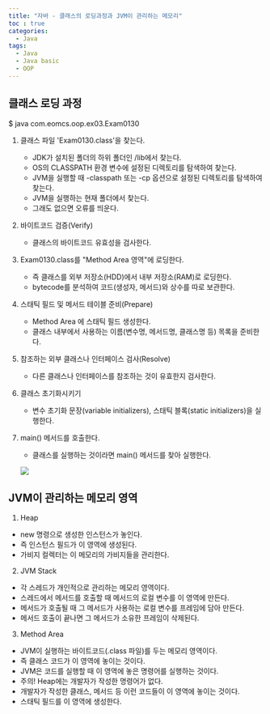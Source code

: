 ```yaml
---
title: "자바 - 클래스의 로딩과정과 JVM이 관리하는 메모리"
toc : true
categories:
  - Java
tags:
  - Java
  - Java basic
  - OOP
---
```


## 클래스 로딩 과정
$ java com.eomcs.oop.ex03.Exam0130
1) 클래스 파일 'Exam0130.class'을 찾는다.
   - JDK가 설치된 폴더의 하위 폴더인 /lib에서 찾는다.
   - OS의 CLASSPATH 환경 변수에 설정된 디렉토리를 탐색하여 찾는다.
   - JVM을 실행할 때 -classpath 또는 -cp 옵션으로 설정된 디렉토리를 탐색하여 찾는다.
   - JVM을 실행하는 현재 폴더에서 찾는다.
   - 그래도 없으면 오류를 띄운다.

2) 바이트코드 검증(Verify)
   - 클래스의 바이트코드 유효성을 검사한다.

3) Exam0130.class를 "Method Area 영역"에 로딩한다.
   - 즉 클래스를 외부 저장소(HDD)에서 내부 저장소(RAM)로 로딩한다.
   - bytecode를 분석하여 코드(생성자, 메서드)와 상수를 따로 보관한다.

4) 스태틱 필드 및 메서드 테이블 준비(Prepare)
   - Method Area 에 스태틱 필드 생성한다.
   - 클래스 내부에서 사용하는 이름(변수명, 메서드명, 클래스명 등) 목록을 준비한다.

5) 참조하는 외부 클래스나 인터페이스 검사(Resolve)
   - 다른 클래스나 인터페이스를 참조하는 것이 유효한지 검사한다.

6) 클래스 초기화시키기
   - 변수 초기화 문장(variable initializers), 스태틱 블록(static initializers)을 실행한다.

7) main() 메서드를 호출한다.
   - 클래스를 실행하는 것이라면 main() 메서드를 찾아 실행한다.
   
   ![](https://images.velog.io/images/minseobcms/post/f1c0d9f6-e6cc-473b-bed3-30dbbeeaabce/%EC%8A%A4%ED%81%AC%EB%A6%B0%EC%83%B7,%202020-08-11%2019-58-08.png)
   
## JVM이 관리하는 메모리 영역
 1) Heap
 - new 명령으로 생성한 인스턴스가 놓인다.
 - 즉 인스턴스 필드가 이 영역에 생성된다.
 - 가비지 컬렉터는 이 메모리의 가비지들을 관리한다.

 2) JVM Stack
 - 각 스레드가 개인적으로 관리하는 메모리 영역이다.
 - 스레드에서 메서드를 호출할 때 메서드의 로컬 변수를 이 영역에 만든다.
 - 메서드가 호출될 때 그 메서드가 사용하는 로컬 변수를 프레임에 담아 만든다.
 - 메서드 호출이 끝나면 그 메서드가 소유한 프레임이 삭제된다.

 3) Method Area
 - JVM이 실행하는 바이트코드(.class 파일)를 두는 메모리 영역이다.
 - 즉 클래스 코드가 이 영역에 놓이는 것이다.
 - JVM은 코드를 실행할 때 이 영역에 놓은 명령어를 실행하는 것이다.
 - 주의! Heap에는 개발자가 작성한 명령어가 없다.
 - 개발자가 작성한 클래스, 메서드 등 이런 코드들이 이 영역에 놓이는 것이다.
 - 스태틱 필드를 이 영역에 생성한다.